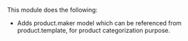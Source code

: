 This module does the following:

- Adds product.maker model which can be referenced from
  product.template, for product categorization purpose.
